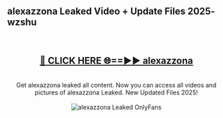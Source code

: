 <h2>alexazzona Leaked Video + Update Files 2025- wzshu</h2>
<br>
<div align="center">
<h2><a href="https://libra.edu.pl?alexazzona" rel="nofollow">🔴 CLICK HERE 🌐==►► alexazzona</a></h2>
<br>
Get alexazzona leaked all content. Now you can access all videos and pictures of alexazzona Leaked. New Updated Files 2025!
<br>
<br>
<a href="https://libra.edu.pl?alexazzona" rel="nofollow" data-target="animated-image.originalLink"><img src="https://i.ibb.co.com/WyWwxjT/player-gif2.gif" alt="alexazzona Leaked OnlyFans" style="max-width: 100%; display: inline-block;" data-target="animated-image.originalImage"></a>
</div>
<br>